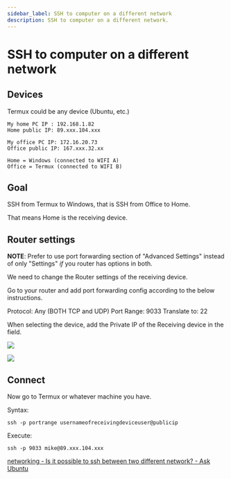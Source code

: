 ```yaml
---
sidebar_label: SSH to computer on a different network
description: SSH to computer on a different network.
---
```


# SSH to computer on a different network

## Devices

Termux could be any device (Ubuntu, etc.)

```
My home PC IP : 192.168.1.82
Home public IP: 89.xxx.104.xxx

My office PC IP: 172.16.20.73
Office public IP: 167.xxx.32.xx

Home = Windows (connected to WIFI A)
Office = Termux (connected to WIFI B)
```

## Goal

SSH from Termux to Windows, that is SSH from Office to Home.

That means Home is the receiving device.

## Router settings

**NOTE**: Prefer to use port forwarding section of "Advanced Settings" instead of only "Settings" *if* you router has options in both.

We need to change the Router settings of the receiving device. 

Go to your router and add port forwarding config according to the below instructions.

Protocol: Any (BOTH TCP and UDP)
Port Range: 9033
Translate to: 22

When selecting the device, add the Private IP of the Receiving device in the field.

![](https://i.imgur.com/WAoYZwo.png)

![](https://i.imgur.com/dQ4ne8X.png)

## Connect

Now go to Termux or whatever machine you have.

Syntax:
```
ssh -p portrange usernameofreceivingdeviceuser@publicip
```

Execute:

```
ssh -p 9033 mike@89.xxx.104.xxx
```

[networking - Is it possible to ssh between two different network? - Ask Ubuntu](https://askubuntu.com/questions/749230/is-it-possible-to-ssh-between-two-different-network)